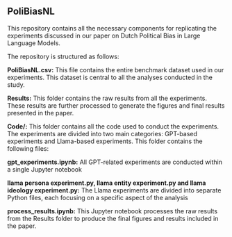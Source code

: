 ## PoliBiasNL 

This repository contains all the necessary components for replicating the experiments discussed in our paper on Dutch Political Bias in Large Language Models.

The repository is structured as follows:

**PoliBiasNL.csv:** This file contains the entire benchmark dataset used in our experiments. This dataset is central to all the analyses conducted in the study.

**Results:** This folder contains the raw results from all the experiments. These results are further processed to generate the figures and final results presented in the paper.

**Code/:** This folder contains all the code used to conduct the experiments. The experiments are divided into two main categories: GPT-based experiments and Llama-based experiments. This folder contains the following files:

**gpt_experiments.ipynb:** All GPT-related experiments are conducted within a single Jupyter notebook

**llama persona experiment.py, llama entity experiment.py and llama ideology experiment.py:** The Llama experiments are divided into separate Python files, each focusing on a specific aspect of the analysis

**process_results.ipynb:** This Jupyter notebook processes the raw results from the Results folder to produce the final figures and results included in the paper.
